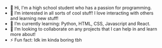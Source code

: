 - 👋 Hi, I'm a high school student who has a passion for programming.
- 👀 I’m interested in all sorts of cool stuff! I love interacting with others and learning new stuff!
- 🌱 I’m currently learning: Python, HTML, CSS, Javascript and React.
- 💞️ I’m looking to collaborate on any projects that I can help in and learn more about!
- ⚡ Fun fact: Idk im kinda boring tbh

<!---
LunarLuxx/LunarLuxx is a ✨ special ✨ repository because its `README.md` (this file) appears on your GitHub profile.
You can click the Preview link to take a look at your changes.
--->
